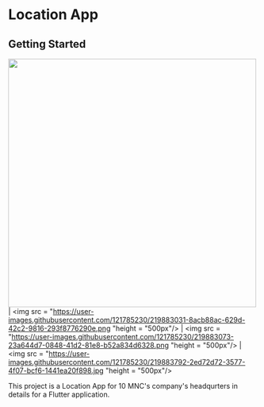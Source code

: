 # Location App

## Getting Started

<img src = "https://user-images.githubusercontent.com/121785230/219882973-477cf633-13fe-4e24-91d2-9279b0c33d19.png" height = "500px"/> |
<img src = "https://user-images.githubusercontent.com/121785230/219883031-8acb88ac-629d-42c2-9816-293f8776290e.png "height = "500px"/> |
<img src = "https://user-images.githubusercontent.com/121785230/219883073-23a644d7-0848-41d2-81e8-b52a834d6328.png "height = "500px"/> |
<img src = "https://user-images.githubusercontent.com/121785230/219883792-2ed72d72-3577-4f07-bcf6-1441ea20f898.jpg "height = "500px"/>


This project is a Location App for 10 MNC's company's headqurters in details for a Flutter application.
